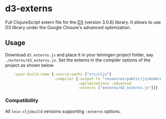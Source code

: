 d3-externs
==========

Full ClojureScript extern file for the [D3][1] (version 3.0.6)
library. It allows to use D3 library under the Google Closure's
advanced optimization.


## Usage

Download `d3_externs.js` and place it in your leiningen project
folder, say `./externs/d3_externs.js`. Set the externs in the compiler
options of the project as shown below

```clj
	:your-build-name {:source-paths ["src/cljs"]
		              :compiler {:output-to "resources/public/js/modern.js"
                                 :optimizations :advanced
								 :externs ["externs/d3_externs.js"]}}
```

### Compatibility

All `lein-cljsbuild` versions supporting `:externs` options. 

[1]: http://www.d3js.org

